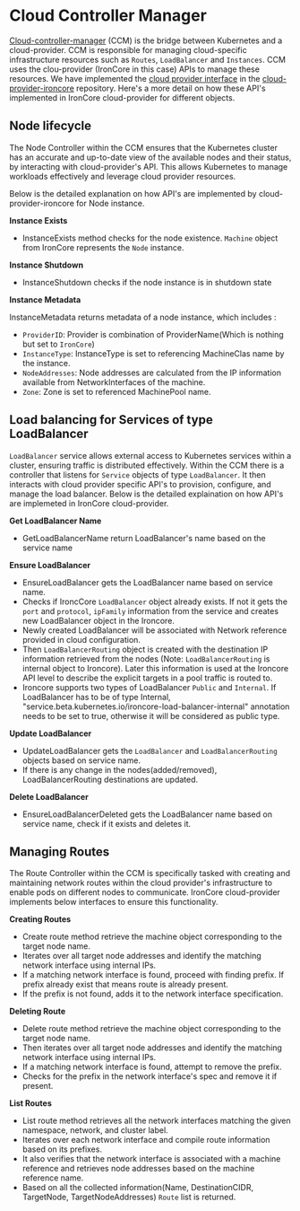 # Cloud Controller Manager

<a href="https://kubernetes.io/docs/concepts/architecture/cloud-controller/">Cloud-controller-manager</a> (CCM) is the bridge between Kubernetes and a cloud-provider. CCM is responsible for managing cloud-specific infrastructure resources such as `Routes`, `LoadBalancer` and `Instances`.
CCM uses the clou-provider (IronCore in this case) APIs to manage these resources.
We have implemented the <a href="https://github.com/kubernetes/cloud-provider/blob/master/cloud.go">cloud provider interface</a> in the <a href="https://github.com/ironcore-dev/cloud-provider-ironcore">cloud-provider-ironcore</a> repository. 
Here's a more detail on how these API's implemented in IronCore cloud-provider for different objects.


## Node lifecycle
The Node Controller within the CCM ensures that the Kubernetes cluster has an accurate and up-to-date view of the available nodes and their status, by interacting with cloud-provider's API. This allows Kubernetes to manage workloads effectively and leverage cloud provider resources. 

Below is the detailed explanation on how API's are implemented by cloud-provider-ironcore for Node instance.

**Instance Exists**

- InstanceExists method checks for the node existence. `Machine` object from IronCore represents the `Node` instance.

**Instance Shutdown**

- InstanceShutdown checks if the node instance is in shutdown state

**Instance Metadata**

InstanceMetadata returns metadata of a node instance, which includes :

- `ProviderID`:  Provider is combination of ProviderName(Which is nothing but set to `IronCore`)
- `InstanceType`:  InstanceType is set to referencing MachineClas name by the instance.
- `NodeAddresses`: Node addresses are calculated from the IP information available from NetworkInterfaces of the machine.
- `Zone`:  Zone is set to referenced MachinePool name.


## Load balancing for Services of type LoadBalancer
`LoadBalancer` service allows external access to Kubernetes services within a cluster, ensuring traffic is distributed effectively. Within the CCM there is a controller that listens for `Service` objects of type `LoadBalancer`. It then interacts with cloud provider specific API's to provision, configure, and manage the load balancer. Below is the detailed explaination on how API's are implemeted in IronCore cloud-provider.

**Get LoadBalancer Name**

- GetLoadBalancerName return LoadBalancer's name based on the service name

**Ensure LoadBalancer**

- EnsureLoadBalancer gets the LoadBalancer name based on service name.
- Checks if IroncCore `LoadBalancer` object already exists. If not it gets the `port` and `protocol`,  `ipFamily` information from the service and creates new LoadBalancer object in the Ironcore. 
- Newly created LoadBalancer will be associated with Network reference provided in cloud configuration.
- Then `LoadBalancerRouting` object is created with the destination IP information retrieved from the nodes (Note: `LoadBalancerRouting` is internal object to Ironcore). Later this information is used at the Ironcore API level to describe the explicit targets in a pool traffic is routed to.
- Ironcore supports two types of LoadBalancer `Public` and `Internal`. If LoadBalancer has to be of type Internal, "service.beta.kubernetes.io/ironcore-load-balancer-internal" annotation needs to be set to true, otherwise it will be considered as public type.

**Update LoadBalancer**

- UpdateLoadBalancer gets the `LoadBalancer` and `LoadBalancerRouting` objects based on service name.
- If there is any change in the nodes(added/removed), LoadBalancerRouting destinations are updated.


**Delete LoadBalancer**

- EnsureLoadBalancerDeleted gets the LoadBalancer name based on service name, check if it exists and deletes it.

## Managing Routes
The Route Controller within the CCM is specifically tasked with creating and maintaining network routes within the cloud provider's infrastructure to enable pods on different nodes to communicate. IronCore cloud-provider implements below interfaces to ensure this functionality.

**Creating Routes**

- Create route method retrieve the machine object corresponding to the target node name. 
- Iterates over all target node addresses and identify the matching network interface using internal IPs.
- If a matching network interface is found, proceed with finding prefix. If prefix already exist that means route is already present.
- If the prefix is not found, adds it to the network interface specification.

**Deleting Route**

- Delete route method retrieve the machine object corresponding to the target node name. 
- Then iterates over all target node addresses and identify the matching network interface using internal IPs.
- If a matching network interface is found, attempt to remove the prefix.
- Checks for the prefix in the network interface's spec and remove it if present.

**List Routes**

- List route method retrieves all the network interfaces matching the given namespace, network, and cluster label.
- Iterates over each network interface and compile route information based on its prefixes.
- It also verifies that the network interface is associated with a machine reference and retrieves node addresses based on the machine reference name. 
- Based on all the collected information(Name, DestinationCIDR, TargetNode, TargetNodeAddresses) `Route` list is returned.
